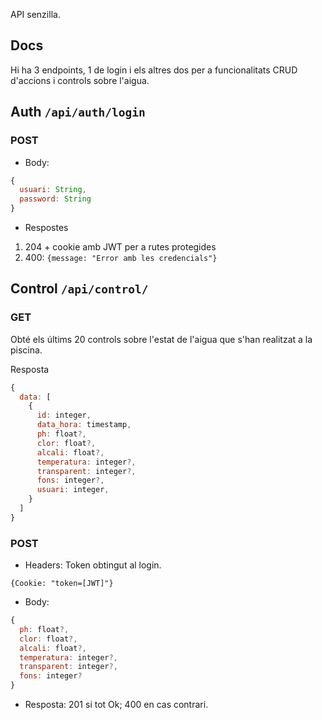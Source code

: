 API senzilla.

## Docs

Hi ha 3 endpoints, 1 de login i els altres dos per a funcionalitats CRUD d'accions i controls sobre l'aigua.

## Auth ``/api/auth/login``
### POST
- Body:
```js
{
  usuari: String,
  password: String
}
```
- Respostes
1. 204 + cookie amb JWT per a rutes protegides
2. 400: ``{message: "Error amb les credencials"}``

## Control ``/api/control/``
### GET
Obté els últims 20 controls sobre l'estat de l'aigua que s'han realitzat a la piscina.

Resposta
```javascript
{
  data: [
    {
      id: integer,
      data_hora: timestamp,
      ph: float?,
      clor: float?,
      alcali: float?,
      temperatura: integer?,
      transparent: integer?,
      fons: integer?,
      usuari: integer,
    }
  ]
}
```

### POST
- Headers: Token obtingut al login.
```
{Cookie: "token=[JWT]"}
```
- Body:
```js
{
  ph: float?,
  clor: float?,
  alcali: float?,
  temperatura: integer?,
  transparent: integer?,
  fons: integer?
}
```
- Resposta: 201 si tot Ok; 400 en cas contrari.